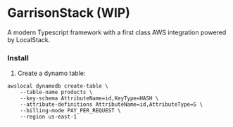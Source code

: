 # GarrisonStack (WIP)
A modern Typescript framework with a first class AWS integration powered by LocalStack.

### Install

1. Create a dynamo table:
```
awslocal dynamodb create-table \
    --table-name products \
    --key-schema AttributeName=id,KeyType=HASH \
    --attribute-definitions AttributeName=id,AttributeType=S \
    --billing-mode PAY_PER_REQUEST \
    --region us-east-1
```
